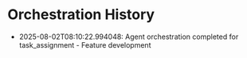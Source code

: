 # Orchestration History

- 2025-08-02T08:10:22.994048: Agent orchestration completed for task_assignment - Feature development
